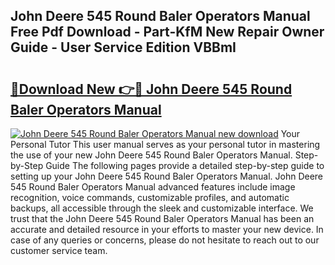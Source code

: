 ## John Deere 545 Round Baler Operators Manual Free Pdf Download - Part-KfM New Repair Owner Guide - User Service Edition VBBmI

# <h2><a href="http://bc60898.oget.top/?id=John+Deere+545+Round+Baler+Operators+Manual">🔗Download New 👉🔴 John Deere 545 Round Baler Operators Manual</a></h2>

[![John Deere 545 Round Baler Operators Manual new download](https://i.imgur.com/5g1atiW.png)](http://bc60898.oget.top/?id=John+Deere+545+Round+Baler+Operators+Manual)
Your Personal Tutor This user manual serves as your personal tutor in mastering the use of your new John Deere 545 Round Baler Operators Manual. Step-by-Step Guide The following pages provide a detailed step-by-step guide to setting up your John Deere 545 Round Baler Operators Manual. John Deere 545 Round Baler Operators Manual advanced features include image recognition, voice commands, customizable profiles, and automatic backups, all accessible through the sleek and customizable interface. We trust that the John Deere 545 Round Baler Operators Manual has been an accurate and detailed resource in your efforts to master your new device. In case of any queries or concerns, please do not hesitate to reach out to our customer service team.
